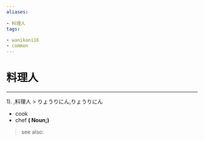 ```yaml
---
aliases:
    
- 料理人
tags:
    
- wanikani16
- common
---
```


# 料理人
---
1).
,料理人 > りょうりにん,りょうりにん

- cook
- chef
**( Noun;)**
> see also: 
            